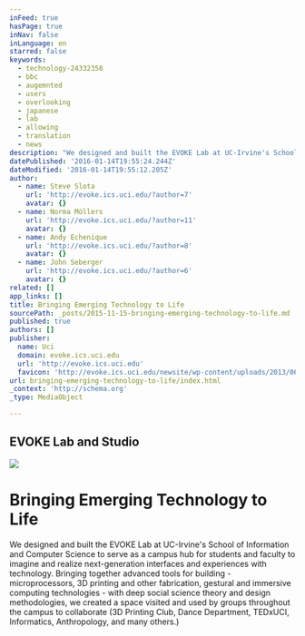 ```yaml
---
inFeed: true
hasPage: true
inNav: false
inLanguage: en
starred: false
keywords:
  - technology-24332358
  - bbc
  - augemnted
  - users
  - overlooking
  - japanese
  - lab
  - allowing
  - translation
  - news
description: "We designed and built the EVOKE Lab at UC-Irvine's School of Information and Computer Science to serve as a campus hub for students and faculty to imagine and realize next-generation interfaces and experiences with technology. Bringing together advanced tools for building - microprocessors, 3D printing and other fabrication, gestural and immersive computing technologies - with deep social science theory and design methodologies, we created a space visited and used by groups throughout the campus to collaborate (3D Printing Club, Dance Department, TEDxUCI, Informatics, Anthropology, and many others.) "
datePublished: '2016-01-14T19:55:24.244Z'
dateModified: '2016-01-14T19:55:12.205Z'
author:
  - name: Steve Slota
    url: 'http://evoke.ics.uci.edu/?author=7'
    avatar: {}
  - name: Norma Möllers
    url: 'http://evoke.ics.uci.edu/?author=11'
    avatar: {}
  - name: Andy Echenique
    url: 'http://evoke.ics.uci.edu/?author=8'
    avatar: {}
  - name: John Seberger
    url: 'http://evoke.ics.uci.edu/?author=6'
    avatar: {}
related: []
app_links: []
title: Bringing Emerging Technology to Life
sourcePath: _posts/2015-11-15-bringing-emerging-technology-to-life.md
published: true
authors: []
publisher:
  name: Uci
  domain: evoke.ics.uci.edu
  url: 'http://evoke.ics.uci.edu'
  favicon: 'http://evoke.ics.uci.edu/newsite/wp-content/uploads/2013/06/favicon-2.ico'
url: bringing-emerging-technology-to-life/index.html
_context: 'http://schema.org'
_type: MediaObject

---
```

<article style=""><h1>EVOKE Lab and Studio</h1><img src="http://evoke.ics.uci.edu/newsite/wp-content/uploads/CriticalQuantification-410x230.png" /></article>

# Bringing Emerging Technology to Life

We designed and built the EVOKE Lab at UC-Irvine's School of Information and Computer Science to serve as a campus hub for students and faculty to imagine and realize next-generation interfaces and experiences with technology. Bringing together advanced tools for building - microprocessors, 3D printing and other fabrication, gestural and immersive computing technologies - with deep social science theory and design methodologies, we created a space visited and used by groups throughout the campus to collaborate (3D Printing Club, Dance Department, TEDxUCI, Informatics, Anthropology, and many others.)